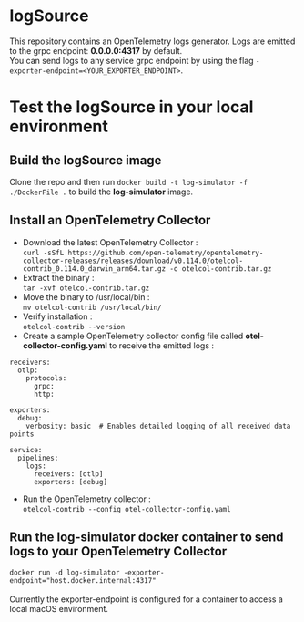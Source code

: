 # logSource
This repository contains an OpenTelemetry logs generator. Logs are emitted to the grpc endpoint: **0.0.0.0:4317** by default.<br/>
You can send logs to any service grpc endpoint by using the flag ```-exporter-endpoint=<YOUR_EXPORTER_ENDPOINT>```.

# Test the logSource in your local environment
## Build the logSource image
Clone the repo and then run ```docker build -t log-simulator -f ./DockerFile .``` to build the **log-simulator** image.
## Install an OpenTelemetry Collector
* Download the latest OpenTelemetry Collector :<br/>
```curl -sSfL https://github.com/open-telemetry/opentelemetry-collector-releases/releases/download/v0.114.0/otelcol-contrib_0.114.0_darwin_arm64.tar.gz -o otelcol-contrib.tar.gz```
* Extract the binary :<br/>
```tar -xvf otelcol-contrib.tar.gz```
* Move the binary to /usr/local/bin :<br/>
```mv otelcol-contrib /usr/local/bin/```
* Verify installation :<br/>
```otelcol-contrib --version```
* Create a sample OpenTelemetry collector config file called **otel-collector-config.yaml** to receive the emitted logs :<br/>
```
receivers:
  otlp:
    protocols:
      grpc:
      http:

exporters:
  debug:
    verbosity: basic  # Enables detailed logging of all received data points

service:
  pipelines:
    logs:
      receivers: [otlp]
      exporters: [debug]
```
* Run the OpenTelemetry collector :<br/>
```otelcol-contrib --config otel-collector-config.yaml```
## Run the log-simulator docker container to send logs to your OpenTelemetry Collector
```docker run -d log-simulator -exporter-endpoint="host.docker.internal:4317"``` <br/><br/>
Currently the exporter-endpoint is configured for a container to access a local macOS environment.
